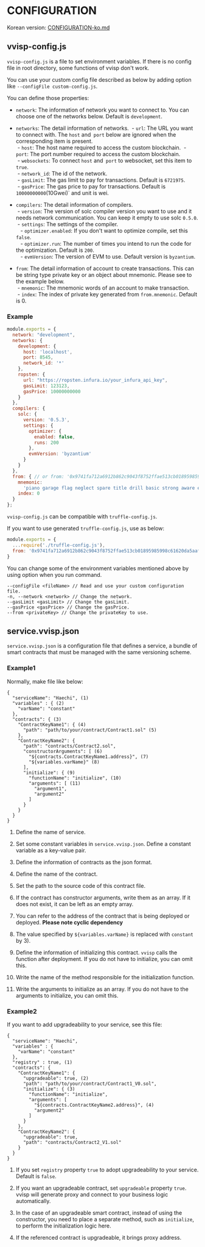 # CONFIGURATION

Korean version: [CONFIGURATION-ko.md](./CONFIGURATION-ko.md)

## <a name="config"></a>vvisp-config.js

`vvisp-config.js` is a file to set environment variables.
If there is no config file in root directory, some functions of vvisp don't work.

You can use your custom config file described as below by adding option like `--configFile custom-config.js`.

You can define those properties:

- `network`:
    The information of network you want to connect to.
    You can choose one of the networks below.
    Default is `development`.

- `networks`:
    The detail information of networks.
  &nbsp;- `url`:
        The URL you want to connect with.
        The `host` and` port` below are ignored when the corresponding item is present.  
  &nbsp;- `host`:
        The host name required to access the custom blockchain.
  &nbsp;- `port`:
        The port number required to access the custom blockchain.  
  &nbsp;- `websockets`:
        To connect `host` and` port` to websocket, set this item to `true`.  
  &nbsp;- `network_id`:
        The id of the network.    
  &nbsp;- `gasLimit`:
        The gas limit to pay for transactions.
        Default is `6721975`.  
  &nbsp;- `gasPrice`:
        The gas price to pay for transactions.
        Default is `10000000000`(10Gwei)` and unit is wei.  

- `compilers`:
    The detail information of compilers.  
  &nbsp;- `version`:
        The version of solc compiler version you want to use and it needs network communication.
        You can keep it empty to use solc `0.5.0`.  
  &nbsp;- `settings`:
            The settings of the compiler.  
  &nbsp; &nbsp;- `optimizer.enabled`:
            If you don't want to optimize compile, set this `false`.  
  &nbsp; &nbsp;- `optimizer.run`:
            The number of times you intend to run the code for the optimization.
            Default is `200`.  
  &nbsp; &nbsp;- `evmVersion`:
            The version of EVM to use.
            Default version is `byzantium`.  

- `from`:
    The detail information of account to create transactions.
    This can be string type private key or an object about mnemonic.
    Please see to the example below.  
  &nbsp;- `mnemonic`:
        The mnemonic words of an account to make transaction.    
  &nbsp;- `index`:
        The index of private key generated from `from.mnemonic`.
        Default is 0.  

### Example

```javascript
module.exports = {
  network: "development",
  networks: {
    development: {
      host: 'localhost',
      port: 8545,
      network_id: '*'
    },
    ropsten: {
      url: "https://ropsten.infura.io/your_infura_api_key",
      gasLimit: 123123,
      gasPrice: 10000000000
    }
  },
  compilers: {
    solc: {
      version: '0.5.3',
      settings: {
        optimizer: {
          enabled: false,
          runs: 200
        },
        evmVersion: 'byzantium'
      }
    }
  },
  from: { // or from: '0x9741fa712a6912b862c9043f8752ffae513cb01895985998c61620da5aaf2d2d'
    mnemonic:
      'piano garage flag neglect spare title drill basic strong aware enforce fury',
    index: 0
  }
};
```

`vvisp-config.js` can be compatible with `truffle-config.js`.

If you want to use generated `truffle-config.js`, use as below:
```javascript
module.exports = {
  ...require('./truffle-config.js'),
  from: '0x9741fa712a6912b862c9043f8752ffae513cb01895985998c61620da5aaf2d2d'
}
```

You can change some of the environment variables mentioned above by using option when you run command.
```
--configFile <fileName> // Read and use your custom configuration file.
-n, --network <network> // Change the network.
--gasLimit <gasLimit> // Change the gasLimit.
--gasPrice <gasPrice> // Change the gasPrice.
--from <privateKey> // Change the privateKey to use.
```

## <a name="service"></a>service.vvisp.json

`service.vvisp.json` is a configuration file that defines a service, a bundle of smart contracts that must be managed with the same versioning scheme.

### Example1
Normally, make file like below:
```
{
  "serviceName": "Haechi", (1)
  "variables" : { (2)
    "varName": "constant"
  },
  "contracts": { (3)
    "ContractKeyName1": { (4)
      "path": "path/to/your/contract/Contract1.sol" (5)
    },
    "ContractKeyName2": {
      "path": "contracts/Contract2.sol",
      "constructorArguments": [ (6)
        "${contracts.ContractKeyName1.address}", (7)
        "${variables.varName}" (8)
      ],
      "initialize": { (9)
        "functionName": "initialize", (10)
        "arguments": [ (11)
          "argument1",
          "argument2"
        ]
      }
    }
  }
}
```

1. Define the name of service.

1. Set some constant variables in `service.vvisp.json`.
Define a constant variable as a key-value pair.

1. Define the information of contracts as the json format.

1. Define the name of the contract.

1. Set the path to the source code of this contract file.

1. If the contract has constructor arguments, write them as an array.
If it does not exist, it can be left as an empty array.

1. You can refer to the address of the contract that is being deployed or deployed.
**Please note cyclic dependency**

1. The value specified by `${variables.varName}` is replaced with `constant` by 3).

1. Define the information of initializing this contract.
`vvisp` calls the function after deployment.
If you do not have to initialize, you can omit this.

1. Write the name of the method responsible for the initialization function.

1. Write the arguments to initialize as an array.
If you do not have to the arguments to initialize, you can omit this.


### Example2
If you want to add upgradeability to your service, see this file:
```
{
  "serviceName": "Haechi",
  "variables" : {
    "varName": "constant"
  },
  "registry" : true, (1)
  "contracts": {
    "ContractKeyName1": {
      "upgradeable": true, (2)
      "path": "path/to/your/contract/Contract1_V0.sol",
      "initialize": { (3)
        "functionName": "initialize",
        "arguments": [
          "${contracts.ContractKeyName2.address}", (4)
          "argument2"
        ]
      }
    },
    "ContractKeyName2": {
      "upgradeable": true,
      "path": "contracts/Contract2_V1.sol"
    }
  }
}
```

1. If you set `registry` property `true` to adopt upgradeability to your service.
   Default is `false`.

1. If you want an upgradeable contract, set `upgradeable` property `true`.
vvisp will generate proxy and connect to your business logic automatically.

1. In the case of an upgradeable smart contract, instead of using the constructor, you need to place a separate method, such as `initialize`, to perform the initialization logic here.

1. If the referenced contract is upgradeable, it brings proxy address.
